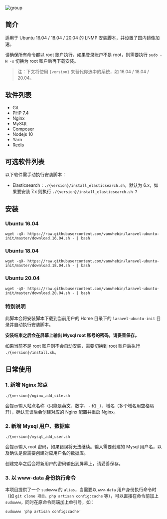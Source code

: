 
![group](https://cloud.githubusercontent.com/assets/324764/18408949/02d3cb2a-7770-11e6-96e2-54bbcfbfa1d1.png)

## 简介

适用于 Ubuntu 16.04 / 18.04 / 20.04 的 LNMP 安装脚本，并设置了国内镜像加速。

请确保所有命令都以 root 账户执行，如果登录账户不是 root，则需要执行 `sudo -H -s` 切换为 root 账户后再下载安装。

> 注：下文将使用 `{version}` 来替代你选中的系统，如 16.04 / 18.04 / 20.04。

## 软件列表

* Git
* PHP 7.4
* Nginx
* MySQL
* Composer
* Nodejs 10
* Yarn
* Redis

## 可选软件列表

以下软件需手动执行安装脚本：

* Elasticsearch：`./{version}/install_elasticsearch.sh`，默认为 6.x，如果要安装 7.x 则执行 `./{version}/install_elasticsearch.sh 7`

## 安装

### Ubuntu 16.04

```
wget -qO- https://raw.githubusercontent.com/vanwhebin/laravel-ubuntu-init/master/download.16.04.sh - | bash
```


### Ubuntu 18.04

```
wget -qO- https://raw.githubusercontent.com/vanwhebin/laravel-ubuntu-init/master/download.18.04.sh - | bash
```


### Ubuntu 20.04

```
wget -qO- https://raw.githubusercontent.com/vanwhebin/laravel-ubuntu-init/master/download.20.04.sh - | bash
```


### 特别说明

此脚本会将安装脚本下载到当前用户的 Home 目录下的 `laravel-ubuntu-init` 目录并自动执行安装脚本。

**安装结束之后会在屏幕上输出 Mysql root 账号的密码，请妥善保存。**

如果当前不是 root 账户则不会自动安装，需要切换到 root 账户后执行 `./{version}/install.sh`。

## 日常使用

### 1. 新增 Nginx 站点

```
./{version}/nginx_add_site.sh
```

会提示输入站点名称（只能是英文、数字、`-` 和 `_`）、域名（多个域名用空格隔开），确认无误后会创建对应的 Nginx 配置并重启 Nginx。

### 2. 新增 Mysql 用户、数据库

```
./{version}/mysql_add_user.sh
```

会提示输入 root 密码，如果错误将无法继续。输入需要创建的 Mysql 用户名，以及确认是否需要创建对应用户名的数据库。

创建完毕之后会将新用户的密码输出到屏幕上，请妥善保存。

### 3. 以 www-data 身份执行命令

本项目提供了一个 `sudowww` 的 `alias`，当需要以 `www-data` 用户身份执行命令时（如 `git clone 项目`、`php artisan config:cache` 等），可以直接在命令前加上 `sudowww`，同时在原命令两端加上单引号，如：

```
sudowww 'php artisan config:cache'
```
